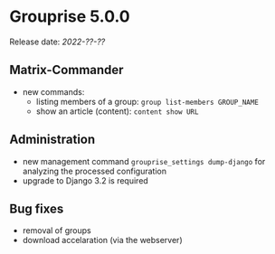 # Grouprise 5.0.0

Release date: *2022-??-??*

## Matrix-Commander

* new commands:
    * listing members of a group: `group list-members GROUP_NAME`
    * show an article (content): `content show URL`


## Administration

* new management command `grouprise_settings dump-django` for analyzing the processed configuration
* upgrade to Django 3.2 is required


## Bug fixes

* removal of groups
* download accelaration (via the webserver)
